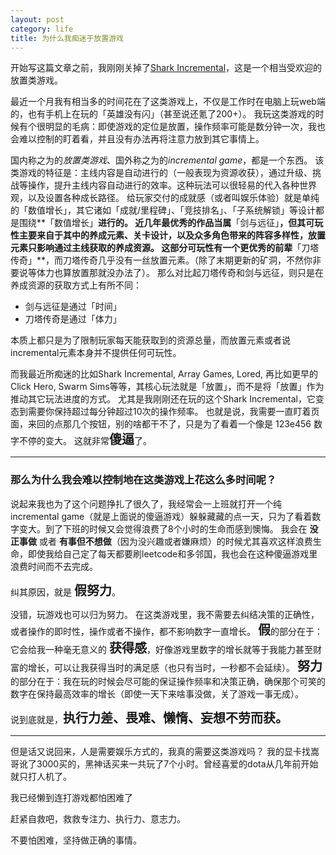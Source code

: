 ```yaml
---
layout: post
category: life
title: 为什么我痴迷于放置游戏
---
```


开始写这篇文章之前，我刚刚关掉了[Shark Incremental](https://mrredshark77.github.io/shark-incremental/)，这是一个相当受欢迎的放置类游戏。

最近一个月我有相当多的时间花在了这类游戏上，不仅是工作时在电脑上玩web端的，也有手机上在玩的「英雄没有闪」（甚至说还氪了200+）。
我玩这类游戏的时候有个很明显的毛病：即使游戏的定位是放置，操作频率可能是数分钟一次，我也会难以控制的盯着看，并且没有办法再将注意力放到其它事情上。

国内称之为的*放置类游戏*、国外称之为的*incremental game*，都是一个东西。
该类游戏的特征是：主线内容是自动进行的（一般表现为资源收获），通过升级、挑战等操作，提升主线内容自动进行的效率。这种玩法可以很轻易的代入各种世界观，以及设置各种成长路径。
给玩家交付的成就感（或者叫娱乐体验）就是单纯的「数值增长」，其它诸如「成就/里程碑」、「竞技排名」、「子系统解锁」等设计都是围绕**「数值增长」**进行的。
近几年最优秀的作品当属**「剑与远征」**，但其可玩性主要来自于其中的养成元素、关卡设计，以及众多角色带来的阵容多样性，放置元素只影响通过主线获取的养成资源。
这部分可玩性有一个更优秀的前辈**「刀塔传奇」**，而刀塔传奇几乎没有一丝放置元素。（除了末期更新的矿洞，不然你非要说等体力也算放置那就没办法了）。
那么对比起刀塔传奇和剑与远征，则只是在养成资源的获取方式上有所不同：
- 剑与远征是通过「时间」
- 刀塔传奇是通过「体力」

本质上都只是为了限制玩家每天能获取到的资源总量，而放置元素或者说incremental元素本身并不提供任何可玩性。

而我最近所痴迷的比如Shark Incremental, Array Games, Lored, 再比如更早的Click Hero, Swarm Sims等等，其核心玩法就是「放置」，而不是将「放置」作为推动其它玩法进度的方式。
尤其是我刚刚还在玩的这个Shark Incremental，它变态到需要你保持超过每分钟超过10次的操作频率。
也就是说，我需要一直盯着页面，来回的点那几个按钮，别的啥都干不了，只是为了看着一个像是 123e456 数字不停的变大。
这就非常<strong style="font-size: 20px">傻逼</strong>了。

---

### 那么为什么我会难以控制地在这类游戏上花这么多时间呢？
说起来我也为了这个问题挣扎了很久了，我经常会一上班就打开一个纯incremental game（就是上面说的傻逼游戏）躲躲藏藏的点一天，只为了看着数字变大。到了下班的时候又会觉得浪费了8个小时的生命而感到懊悔。
我会在 **没正事做** 或者 **有事但不想做**（因为没兴趣或者嫌麻烦）的时候尤其喜欢这样浪费生命，即使我给自己定了每天都要刷leetcode和多邻国，我也会在这种傻逼游戏里浪费时间而不去完成。

纠其原因，就是 <strong style="font-size: 20px">假努力</strong>。

没错，玩游戏也可以归为努力。
在这类游戏里，我不需要去纠结决策的正确性，或者操作的即时性，操作或者不操作，都不影响数字一直增长。
<strong style="font-size:20px">假</strong>的部分在于：它会给我一种毫无意义的 <strong style="font-size:20px">获得感</strong>，好像游戏里数字的增长就等于我能力甚至财富的增长，可以让我获得当时的满足感（也只有当时，一秒都不会延续）。
<strong style="font-size:20px">努力</strong>的部分在于：我在玩的时候会尽可能的保证操作频率和决策正确，确保那个可笑的数字在保持最高效率的增长（即使一天下来啥事没做，关了游戏一事无成）。

说到底就是，<strong style="font-size: 20px">执行力差、畏难、懒惰、妄想不劳而获。</strong>

---

但是话又说回来，人是需要娱乐方式的，我真的需要这类游戏吗？
我的显卡找嵩哥讹了3000买的，黑神话买来一共玩了7个小时。曾经喜爱的dota从几年前开始就只打人机了。
<p class="strong">我已经懒到连打游戏都怕困难了</p>
赶紧自救吧，救救专注力、执行力、意志力。

<p class="strong">不要怕困难，坚持做正确的事情。</p>
